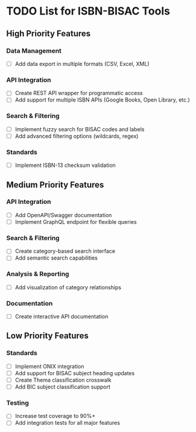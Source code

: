 # TODO List for ISBN-BISAC Tools

## High Priority Features

### Data Management
- [ ] Add data export in multiple formats (CSV, Excel, XML)

### API Integration
- [ ] Create REST API wrapper for programmatic access
- [ ] Add support for multiple ISBN APIs (Google Books, Open Library, etc.)

### Search & Filtering
- [ ] Implement fuzzy search for BISAC codes and labels
- [ ] Add advanced filtering options (wildcards, regex)

### Standards
- [ ] Implement ISBN-13 checksum validation

## Medium Priority Features

### API Integration
- [ ] Add OpenAPI/Swagger documentation
- [ ] Implement GraphQL endpoint for flexible queries

### Search & Filtering
- [ ] Create category-based search interface
- [ ] Add semantic search capabilities

### Analysis & Reporting
- [ ] Add visualization of category relationships

### Documentation
- [ ] Create interactive API documentation

## Low Priority Features

### Standards
- [ ] Implement ONIX integration
- [ ] Add support for BISAC subject heading updates
- [ ] Create Thema classification crosswalk
- [ ] Add BIC subject classification support

### Testing
- [ ] Increase test coverage to 90%+
- [ ] Add integration tests for all major features
